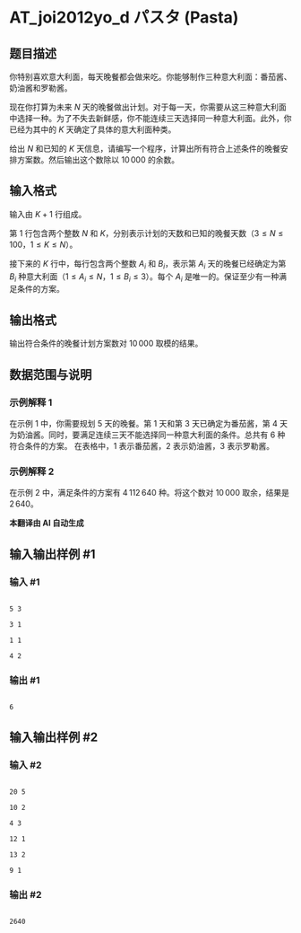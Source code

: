# AT_joi2012yo_d パスタ (Pasta)

## 题目描述

你特别喜欢意大利面，每天晚餐都会做来吃。你能够制作三种意大利面：番茄酱、奶油酱和罗勒酱。

现在你打算为未来 $N$ 天的晚餐做出计划。对于每一天，你需要从这三种意大利面中选择一种。为了不失去新鲜感，你不能连续三天选择同一种意大利面。此外，你已经为其中的 $K$ 天确定了具体的意大利面种类。

给出 $N$ 和已知的 $K$ 天信息，请编写一个程序，计算出所有符合上述条件的晚餐安排方案数。然后输出这个数除以 $10\,000$ 的余数。

## 输入格式

输入由 $K + 1$ 行组成。

第 1 行包含两个整数 $N$ 和 $K$，分别表示计划的天数和已知的晚餐天数（$3 \leq N \leq 100$，$1 \leq K \leq N$）。

接下来的 $K$ 行中，每行包含两个整数 $A_i$ 和 $B_i$，表示第 $A_i$ 天的晚餐已经确定为第 $B_i$ 种意大利面（$1 \leq A_i \leq N$，$1 \leq B_i \leq 3$）。每个 $A_i$ 是唯一的。保证至少有一种满足条件的方案。

## 输出格式

输出符合条件的晚餐计划方案数对 $10\,000$ 取模的结果。

## 数据范围与说明

### 示例解释 1

在示例 1 中，你需要规划 $5$ 天的晚餐。第 $1$ 天和第 $3$ 天已确定为番茄酱，第 $4$ 天为奶油酱。同时，要满足连续三天不能选择同一种意大利面的条件。总共有 $6$ 种符合条件的方案。 在表格中，$1$ 表示番茄酱，$2$ 表示奶油酱，$3$ 表示罗勒酱。

### 示例解释 2

在示例 2 中，满足条件的方案有 $4\,112\,640$ 种。将这个数对 $10\,000$ 取余，结果是 $2\,640$。

 **本翻译由 AI 自动生成**

## 输入输出样例 #1

### 输入 #1

```
5 3
3 1
1 1
4 2
```

### 输出 #1

```
6
```

## 输入输出样例 #2

### 输入 #2

```
20 5
10 2
4 3
12 1
13 2
9 1
```

### 输出 #2

```
2640
```